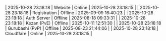 | 2025-10-28 23:18:18 | Website | Online | 2025-10-28 23:18:15 |
| 2025-10-28 23:18:18 | Registration | Offline | 2025-09-09 16:40:23 |
| 2025-10-28 23:18:18 | Auth Server | Offline | 2025-08-18 09:33:31 |
| 2025-10-28 23:18:18 | Kezan (PvE) | Offline | 2025-10-11 12:51:30 |
| 2025-10-28 23:18:18 | Gurubashi (PvP) | Offline | 2025-08-23 21:44:06 |
| 2025-10-28 23:18:18 | Cloudflare | Online | 2025-10-28 23:18:15 |

